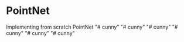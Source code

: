 # PointNet
Implementing from scratch PointNet
"# cunny" 
"# cunny" 
"# cunny" 
"# cunny" 
"# cunny" 
"# cunny" 
